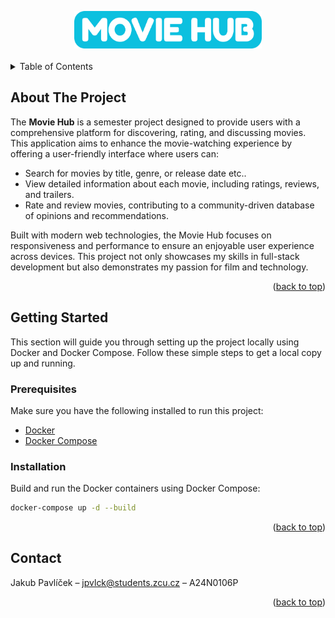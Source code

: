 <a id="readme-top"></a>

<div align="center">
  <img src="client/src/assets/icons/logo.png" alt="Logo" width="300" height="60">
</div>

<br />

<details>
  <summary>Table of Contents</summary>
  <ol>
    <li>
      <a href="#about-the-project">About The Project</a>
    </li>
    <li>
      <a href="#getting-started">Getting Started</a>
      <ul>
        <li><a href="#prerequisites">Prerequisites</a></li>
        <li><a href="#installation">Installation</a></li>
      </ul>
    </li>
    <li><a href="#contact">Contact</a></li>
  </ol>
</details>

## About The Project

The **Movie Hub** is a semester project designed to provide users with a comprehensive platform for discovering, rating, and discussing movies. This application aims to enhance the movie-watching experience by offering a user-friendly interface where users can:

- Search for movies by title, genre, or release date etc..
- View detailed information about each movie, including ratings, reviews, and trailers.
- Rate and review movies, contributing to a community-driven database of opinions and recommendations.

Built with modern web technologies, the Movie Hub focuses on responsiveness and performance to ensure an enjoyable user experience across devices. This project not only showcases my skills in full-stack development but also demonstrates my passion for film and technology.

<p align="right">(<a href="#readme-top">back to top</a>)</p>

## Getting Started

This section will guide you through setting up the project locally using Docker and Docker Compose.
Follow these simple steps to get a local copy up and running.

### Prerequisites

Make sure you have the following installed to run this project:

* [Docker](https://docs.docker.com/get-docker/)
* [Docker Compose](https://docs.docker.com/compose/install/)

### Installation

Build and run the Docker containers using Docker Compose:

```sh
docker-compose up -d --build
```

<p align="right">(<a href="#readme-top">back to top</a>)</p>

## Contact

Jakub Pavlíček – jpvlck@students.zcu.cz – A24N0106P

<p align="right">(<a href="#readme-top">back to top</a>)</p>


[React.js]: https://img.shields.io/badge/React-20232A?style=for-the-badge&logo=react&logoColor=61DAFB
[React-url]: https://reactjs.org/